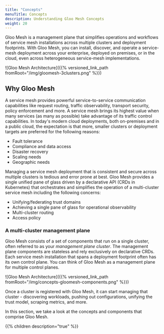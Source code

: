 ```yaml
---
title: "Concepts"
menuTitle: Concepts
description: Understanding Gloo Mesh Concepts
weight: 20
---
```


Gloo Mesh is a management plane that simplifies operations and workflows of service mesh installations across multiple clusters and deployment footprints. With Gloo Mesh, you can install, discover, and operate a service-mesh deployment across your enterprise, deployed on premises, or in the cloud, even across heterogeneous service-mesh implementations.

![Gloo Mesh Architecture]({{% versioned_link_path fromRoot="/img/gloomesh-3clusters.png" %}})

## Why Gloo Mesh

A service mesh provides powerful service-to-service communication capabilities like request routing, traffic observability, transport security, policy enforcement and more. A service mesh brings its highest value when many services (as many as possible) take advantage of its traffic control capabilities. In today's modern cloud deployments, both on-premises and in a public cloud, the expectation is that more, smaller clusters or deployment targets are preferred for the following reasons:

* Fault tolerance
* Compliance and data access
* Disaster recovery
* Scaling needs
* Geographic needs

Managing a service mesh deployment that is consistent and secure across multiple clusters is tedious and error prone at best. Gloo Mesh provides a single unified pane of glass driven by a declarative API (CRDs in Kubernetes) that orchestrates and simplifies the operation of a multi-cluster service mesh including the following concerns:

* Unifying/federating trust domains
* Achieving a single pane of glass for operational observability
* Multi-cluster routing
* Access policy 

### A multi-cluster management plane

Gloo Mesh consists of a set of components that run on a single cluster, often referred to as your *management plane cluster*. The management plane components are stateless and rely exclusively on declarative CRDs.  Each service mesh installation that spans a deployment footprint often has its own control plane. You can think of Gloo Mesh as a management plane for multiple control planes.

![Gloo Mesh Architecture]({{% versioned_link_path fromRoot="/img/concepts-gloomesh-components.png" %}})

Once a cluster is registered with Gloo Mesh, it can start managing that cluster - discovering workloads, pushing out configurations, unifying the trust model, scraping metrics, and more. 

In this section, we take a look at the concepts and components that comprise Gloo Mesh.

{{% children description="true" %}}
